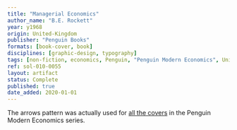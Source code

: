 ```yaml
---
title: "Managerial Economics"
author_name: "B.E. Rockett"
year: y1968
origin: United-Kingdom
publisher: "Penguin Books"
formats: [book-cover, book]
disciplines: [graphic-design, typography]
tags: [non-fiction, economics, Penguin, "Penguin Modern Economics", Univers, pattern]
ref: sol-010-0055
layout: artifact
status: Complete
published: true
date_added: 2020-01-01
---
```


The arrows pattern was actually used for <a class="ext-ref" href="http://bookworship.com/regional-analysis-1968/">all the covers</a> in the Penguin Modern Economics series.
